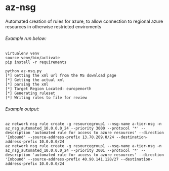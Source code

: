 # az-nsg
Automated creation of rules for azure, to allow connection to regional azure resources in otherwise restricted enviroments


###### Example run below:


    virtualenv venv
    source venv/bin/activate
    pip install -r requirements

    python az-nsg.py
    [*] Getting the xml url from the MS download page
    [*] Getting the actual xml
    [*] parsing the xml
    [*] Target Region Located: europenorth
    [*] Generating ruleset
    [*] Writing rules to file for review

###### Example output:

    az network nsg rule create -g resourcegroup1 --nsg-name a-tier-nsg -n az_nsg_automated_10.0.0.0_24 --priority 3000 --protocol '*' --description 'automated rule for access to azure resources' --direction 'Inbound' --source-address-prefix 13.70.209.0/24 --destination-address-prefix 10.0.0.0/24
    az network nsg rule create -g resourcegroup1 --nsg-name a-tier-nsg -n az_nsg_automated_10.0.0.0_24 --priority 3001 --protocol '*' --description 'automated rule for access to azure resources' --direction 'Inbound' --source-address-prefix 40.90.141.128/27 --destination-address-prefix 10.0.0.0/24